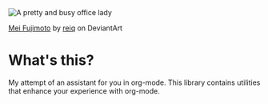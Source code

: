 <img alt="A pretty and busy office lady" src="http://i.imgur.com/NginR7g.png"/>
<p><a href="http://reiq.deviantart.com/art/Mei-Fujimoto-525871898">Mei Fujimoto</a> by <a href="http://reiq.deviantart.com/">reiq</a> on DeviantArt</p>

What's this?
============

My attempt of an assistant for you in org-mode. This library contains
utilities that enhance your experience with org-mode.
